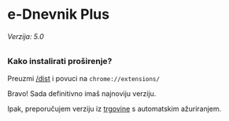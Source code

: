 # e-Dnevnik Plus
###### Verzija: 5.0

### Kako instalirati proširenje?
Preuzmi [/dist](dist) i povuci na `chrome://extensions/`

Bravo! Sada definitivno imaš najnoviju verziju.

Ipak, preporučujem verziju iz [trgovine](https://chrome.google.com/webstore/detail/e-dnevnik-plus/bcnccmamhmcabokipgjechdeealcmdbe) s automatskim ažuriranjem.